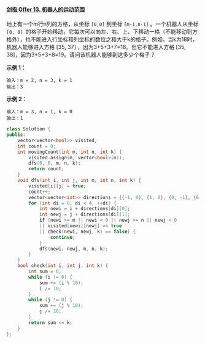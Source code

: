 #### [剑指 Offer 13. 机器人的运动范围](https://leetcode-cn.com/problems/ji-qi-ren-de-yun-dong-fan-wei-lcof/)

地上有一个m行n列的方格，从坐标 `[0,0]` 到坐标 `[m-1,n-1]` 。一个机器人从坐标 `[0, 0] `的格子开始移动，它每次可以向左、右、上、下移动一格（不能移动到方格外），也不能进入行坐标和列坐标的数位之和大于k的格子。例如，当k为18时，机器人能够进入方格 [35, 37] ，因为3+5+3+7=18。但它不能进入方格 [35, 38]，因为3+5+3+8=19。请问该机器人能够到达多少个格子？

 

**示例 1：**

```
输入：m = 2, n = 3, k = 1
输出：3
```

**示例 2：**

```
输入：m = 3, n = 1, k = 0
输出：1
```

```C++
class Solution {
public:
    vector<vector<bool>> visited;
    int count = 0;
    int movingCount(int m, int n, int k) {
        visited.assign(m, vector<bool>(n));
        dfs(0, 0, m, n, k);
        return count;
    }
    void dfs(int i, int j, int m, int n, int k) {
        visited[i][j] = true;
        count++;
        vector<vector<int>> directions = {{-1, 0}, {1, 0}, {0, -1}, {0, 1}};
        for (int di = 0; di < 4; ++di) {
            int newi = i + directions[di][0];
            int newj = j + directions[di][1];
            if (newi >= m || newi < 0 || newj >= n || newj < 0
            || visited[newi][newj] == true
            || check(newi, newj, k) == false) {
                continue;
            }
            dfs(newi, newj, m, n, k);
        }
    }
    bool check(int i, int j, int k) {
        int sum = 0;
        while (i != 0) {
            sum += (i % 10);
            i /= 10;
        }
        while (j != 0) {
            sum += (j % 10);
            j /= 10;
        }
        return sum <= k;
    }
};
```